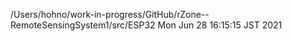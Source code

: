 /Users/hohno/work-in-progress/GitHub/rZone--RemoteSensingSystem1/src/ESP32
Mon Jun 28 16:15:15 JST 2021

